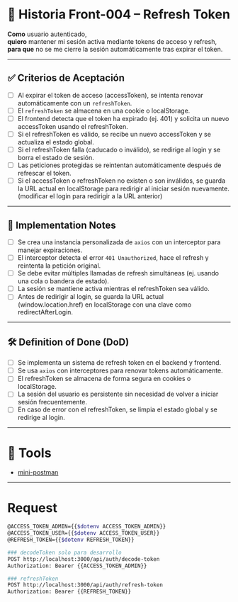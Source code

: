 # 📌 Historia Front-004 – Refresh Token

**Como** usuario autenticado,  
**quiero** mantener mi sesión activa mediante tokens de acceso y refresh,  
**para que** no se me cierre la sesión automáticamente tras expirar el token.

---

## ✅ Criterios de Aceptación

- [ ] Al expirar el token de acceso (accessToken), se intenta renovar automáticamente con un `refreshToken`.
- [ ] El `refreshToken` se almacena en una cookie o localStorage.
- [ ] El frontend detecta que el token ha expirado (ej. 401) y solicita un nuevo accessToken usando el refreshToken.
- [ ] Si el refreshToken es válido, se recibe un nuevo accessToken y se actualiza el estado global.
- [ ] Si el refreshToken falla (caducado o inválido), se redirige al login y se borra el estado de sesión.
- [ ] Las peticiones protegidas se reintentan automáticamente después de refrescar el token.
- [ ] Si el accessToken o refreshToken no existen o son inválidos, se guarda la URL actual en localStorage para redirigir al iniciar sesión nuevamente. (modificar el login para redirigir a la URL anterior)

---

## 🧩 Implementation Notes

- [ ] Se crea una instancia personalizada de `axios` con un interceptor para manejar expiraciones.
- [ ] El interceptor detecta el error `401 Unauthorized`, hace el refresh y reintenta la petición original.
- [ ] Se debe evitar múltiples llamadas de refresh simultáneas (ej. usando una cola o bandera de estado).
- [ ] La sesión se mantiene activa mientras el refreshToken sea válido.
- [ ] Antes de redirigir al login, se guarda la URL actual (window.location.href) en localStorage con una clave como redirectAfterLogin.

---

## 🛠️ Definition of Done (DoD)

- [ ] Se implementa un sistema de refresh token en el backend y frontend.
- [ ] Se usa `axios` con interceptores para renovar tokens automáticamente.
- [ ] El refreshToken se almacena de forma segura en cookies o localStorage.
- [ ] La sesión del usuario es persistente sin necesidad de volver a iniciar sesión frecuentemente.
- [ ] En caso de error con el refreshToken, se limpia el estado global y se redirige al login.

---

# 📌 Tools

- [mini-postman](https://frank-gp.github.io/app/mini-postman/)

---

# Request

```sh
@ACCESS_TOKEN_ADMIN={{$dotenv ACCESS_TOKEN_ADMIN}}
@ACCESS_TOKEN_USER={{$dotenv ACCESS_TOKEN_USER}}
@REFRESH_TOKEN={{$dotenv REFRESH_TOKEN}}

### decodeToken solo para desarrollo
POST http://localhost:3000/api/auth/decode-token
Authorization: Bearer {{ACCESS_TOKEN_ADMIN}}

### refreshToken
POST http://localhost:3000/api/auth/refresh-token
Authorization: Bearer {{REFRESH_TOKEN}}
```
